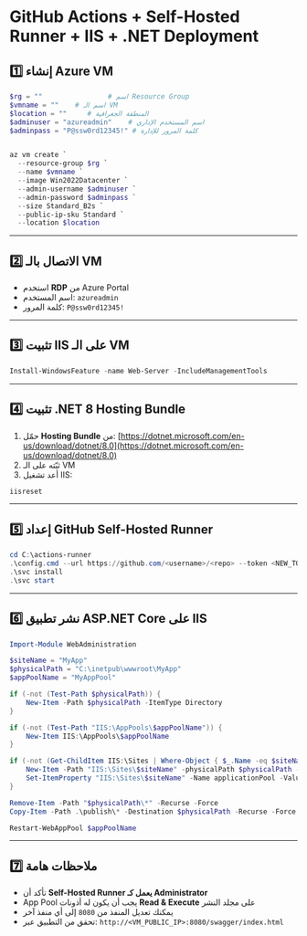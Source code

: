 # GitHub Actions + Self-Hosted Runner + IIS + .NET Deployment

## 1️⃣ إنشاء Azure VM

```powershell
$rg = ""                # اسم Resource Group
$vmname = ""    # اسم الـ VM
$location = ""     # المنطقة الجغرافية
$adminuser = "azureadmin"    # اسم المستخدم الإداري
$adminpass = "P@ssw0rd12345!" # كلمة المرور للإدارة


az vm create `
  --resource-group $rg `
  --name $vmname `
  --image Win2022Datacenter `
  --admin-username $adminuser `
  --admin-password $adminpass `
  --size Standard_B2s `
  --public-ip-sku Standard `
  --location $location
```

---

## 2️⃣ الاتصال بالـ VM

- استخدم **RDP** من Azure Portal
- اسم المستخدم: `azureadmin`
- كلمة المرور: `P@ssw0rd12345!`

---

## 3️⃣ تثبيت IIS على الـ VM

```powershell
Install-WindowsFeature -name Web-Server -IncludeManagementTools
```

---

## 4️⃣ تثبيت .NET 8 Hosting Bundle

1. حمّل **Hosting Bundle** من: [https://dotnet.microsoft.com/en-us/download/dotnet/8.0](https://dotnet.microsoft.com/en-us/download/dotnet/8.0)
2. ثبّته على الـ VM
3. أعد تشغيل IIS:

```powershell
iisreset
```

---

## 5️⃣ إعداد GitHub Self-Hosted Runner

```powershell
cd C:\actions-runner
.\config.cmd --url https://github.com/<username>/<repo> --token <NEW_TOKEN>
.\svc install
.\svc start
```

---

## 6️⃣ نشر تطبيق ASP.NET Core على IIS

```powershell
Import-Module WebAdministration

$siteName = "MyApp"
$physicalPath = "C:\inetpub\wwwroot\MyApp"
$appPoolName = "MyAppPool"

if (-not (Test-Path $physicalPath)) {
    New-Item -Path $physicalPath -ItemType Directory
}

if (-not (Test-Path "IIS:\AppPools\$appPoolName")) {
    New-Item IIS:\AppPools\$appPoolName
}

if (-not (Get-ChildItem IIS:\Sites | Where-Object { $_.Name -eq $siteName })) {
    New-Item -Path "IIS:\Sites\$siteName" -physicalPath $physicalPath -bindings @{protocol="http";bindingInformation="*:8080:"}
    Set-ItemProperty "IIS:\Sites\$siteName" -Name applicationPool -Value $appPoolName
}

Remove-Item -Path "$physicalPath\*" -Recurse -Force
Copy-Item -Path .\publish\* -Destination $physicalPath -Recurse -Force

Restart-WebAppPool $appPoolName
```

---

## 7️⃣ ملاحظات هامة

- تأكد أن **Self-Hosted Runner يعمل كـ Administrator**
- App Pool يجب أن يكون له أذونات **Read & Execute** على مجلد النشر
- يمكنك تعديل المنفذ من `8080` إلى أي منفذ آخر
- تحقق من التطبيق عبر: `http://<VM_PUBLIC_IP>:8080/swagger/index.html`
